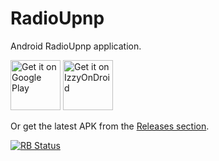# RadioUpnp

Android RadioUpnp application.

[<img src="https://play.google.com/intl/en_us/badges/images/generic/en-play-badge.png"
     alt="Get it on Google Play"
     height="80">](https://play.google.com/store/apps/details?id=com.watea.radio_upnp)
[<img src="https://gitlab.com/IzzyOnDroid/repo/-/raw/master/assets/IzzyOnDroid.png"
     alt="Get it on IzzyOnDroid"
     height="80">](https://apt.izzysoft.de/fdroid/index/apk/com.watea.radio_upnp)

Or get the latest APK from the [Releases section](https://github.com/watea/RadioUpnp/releases/latest).

[<img src="https://shields.rbtlog.dev/simple/com.watea.radio_upnp?style=for-the-badge" alt="RB Status">](https://shields.rbtlog.dev/com.watea.radio_upnp)